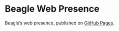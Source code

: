 # Beagle Web Presence

Beagle’s web presence, published on [GitHub Pages](https://RomanLangrehr.github.io/Beagle/branches/fix-write-to-PCM).